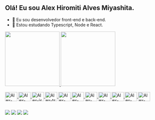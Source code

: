 ## Olá! Eu sou Alex Hiromiti Alves Miyashita.

- 👋 Eu sou desenvolvedor front-end e back-end.
- 🌱 Estou estudando Typescript, Node e React.
<!-- - 📫 Atualmente estou no Japão. Se houver interesse de entrar em contato comigo, envie uma mensagem ao meu e-mail pessoal, hiromiti1982@gmail.com. -->

<!---
hiromitimiyashita/hiromitimiyashita is a ✨ special ✨ repository because its `README.md` (this file) appears on your GitHub profile.
You can click the Preview link to take a look at your changes.
--->
<div>
  <a href="https://github.com/hiromitimiyashita">
  <img height="180em" src="https://github-readme-stats.vercel.app/api?username=hiromitimiyashita&show_icons=true&theme=buefy&include_all_commits=true&count_private=true"/>
  <img height="180em" src="https://github-readme-stats.vercel.app/api/top-langs/?username=hiromitimiyashita&layout=compact&langs_count=16&theme=buefy"/>
</div>

<div style="display: inline_block"><br>
  <img align="center" alt="Alex-html" height="30" width="40" src="https://cdn.jsdelivr.net/gh/devicons/devicon/icons/html5/html5-original.svg" />
  <img align="center" alt="Alex-css" height="30" width="40" src="https://cdn.jsdelivr.net/gh/devicons/devicon/icons/css3/css3-original.svg" />
    <img align="center" alt="Alex-js" height="30" width="40" src="https://cdn.jsdelivr.net/gh/devicons/devicon/icons/javascript/javascript-original.svg" />


  <img align="center" alt="Alex-ts" height="30" width="40" src="https://cdn.jsdelivr.net/gh/devicons/devicon/icons/typescript/typescript-original.svg" />
    <img align="center" alt="Alex-sass" height="30" width="40" src="https://cdn.jsdelivr.net/gh/devicons/devicon/icons/sass/sass-original.svg" />
  <img align="center" alt="Alex-node" height="30" width="40" src="https://cdn.jsdelivr.net/gh/devicons/devicon/icons/nodejs/nodejs-original.svg" />
  <img align="center" alt="Alex-react" height="30" width="40" src="https://cdn.jsdelivr.net/gh/devicons/devicon/icons/react/react-original.svg" />
   <img color="#61DAFB" align="center" alt="Alex-native" height="30" width="40" src="https://cdn.jsdelivr.net/gh/devicons/devicon/icons/react/react-original.svg" />
  <img align="center" alt="Alex-php" height="30" width="40" src="https://cdn.jsdelivr.net/gh/devicons/devicon/icons/php/php-original.svg" />
  <img align="center" alt="Alex-mysql" height="30" width="40" src="https://cdn.jsdelivr.net/gh/devicons/devicon/icons/mysql/mysql-original.svg" />
  <img align="center" alt="Alex-mongodb" height="30" width="40" src="https://cdn.jsdelivr.net/gh/devicons/devicon/icons/mongodb/mongodb-original.svg" />
</div>

 ##

<div>
  <a href="https://www.youtube.com/AlexHiromiti" target="_blank"><img src="https://img.shields.io/badge/YouTube-FF0000?style=for-the-badge&logo=youtube&logoColor=white" target="_blank"></a>
  <a href="https://www.instagram.com/alexhiromitialvesmiyashita" target="_blank"><img src="https://img.shields.io/badge/Instagram-E4405F?style=for-the-badge&logo=instagram&logoColor=white" target="_blank"></a>
 <a href="https://discord.gg/Hiromiti Miyashita#0754" target="_blank"><img src="https://img.shields.io/badge/Discord-7289DA?style=for-the-badge&logo=discord&logoColor=white" target="_blank"></a> 
  <a href = "mailto:hiromiti1982@gmail.com"><img src="https://img.shields.io/badge/Gmail-D14836?style=for-the-badge&logo=gmail&logoColor=white" target="_blank"></a>
</div>

<!-- ![Snake animation](https://github.com/hiromitimiyashita/hiromitimiyashita/blob/output/github-contribution-grid-snake.svg) -->
